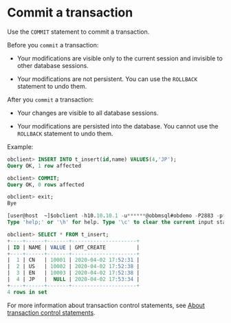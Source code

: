 Commit a transaction 
=========================================

Use the `COMMIT` statement to commit a transaction. 

Before you `commit` a transaction:

* Your modifications are visible only to the current session and invisible to other database sessions.

  

* Your modifications are not persistent. You can use the `ROLLBACK` statement to undo them.

  




After you `commit` a transaction:

* Your changes are visible to all database sessions.

  

* Your modifications are persisted into the database. You cannot use the `ROLLBACK` statement to undo them.

  




Example:



```sql
obclient> INSERT INTO t_insert(id,name) VALUES(4,'JP');
Query OK, 1 row affected

obclient> COMMIT;
Query OK, 0 rows affected

obclient> exit;
Bye

[user@host  ~]$obclient -h10.10.10.1 -u******@obbmsql#obdemo -P2883 -p**1*** TPCC
Type 'help;' or '\h' for help. Type '\c' to clear the current input statement.

obclient> SELECT * FROM t_insert;
+----+------+-------+---------------------+
| ID | NAME | VALUE | GMT_CREATE          |
+----+------+-------+---------------------+
|  1 | CN   | 10001 | 2020-04-02 17:52:31 |
|  2 | US   | 10002 | 2020-04-02 17:52:38 |
|  3 | EN   | 10003 | 2020-04-02 17:52:38 |
|  4 | JP   |  NULL | 2020-04-02 17:53:34 |
+----+------+-------+---------------------+
4 rows in set
```



For more information about transaction control statements, see [About transaction control statements](t1944134.html#topic-2616078).
